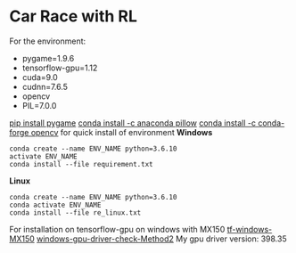 # Car Race with RL
For the environment:
- pygame=1.9.6
- tensorflow-gpu=1.12
- cuda=9.0
- cudnn=7.6.5
- opencv
- PIL=7.0.0

[pip install pygame](https://pypi.org/project/pygame/)
[conda install -c anaconda pillow](https://anaconda.org/anaconda/)
[conda install -c conda-forge opencv](https://anaconda.org/conda-forge/opencv)
for quick install of environment
**Windows**
```
conda create --name ENV_NAME python=3.6.10
activate ENV_NAME
conda install --file requirement.txt
```
**Linux**
```
conda create --name ENV_NAME python=3.6.10
conda activate ENV_NAME
conda install --file re_linux.txt
```

For installation on tensorflow-gpu on windows with MX150
[tf-windows-MX150](https://medium.com/@johnnyliao/%E5%9C%A8win10%E4%B8%8A%E5%AE%89%E8%A3%9Dcuda-toolkit-cudnn-tensorflow-gpu-1-12%E4%BB%A5%E4%B8%8B%E5%8F%8A1-13%E4%BB%A5%E4%B8%8A-%E7%9A%84%E5%AE%89%E8%A3%9D%E7%B6%93%E9%A9%97%E5%88%86%E4%BA%AB-c792953b316f)
[windows-gpu-driver-check-Method2](https://www.drivereasy.com/knowledge/how-to-check-nvidia-driver-version-easily/) 
My gpu driver version: 398.35